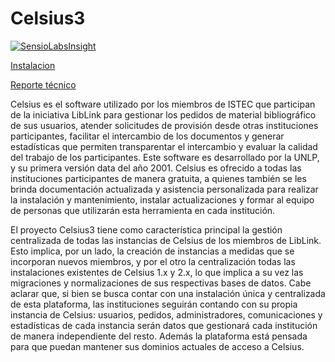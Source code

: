 Celsius3
========

[![SensioLabsInsight](https://insight.sensiolabs.com/projects/82e3ce6b-d4a3-4ed6-a49d-89ea3ec40d0c/big.png)](https://insight.sensiolabs.com/projects/82e3ce6b-d4a3-4ed6-a49d-89ea3ec40d0c)

[Instalacion](doc/instalacion.md)

[Reporte técnico](http://sedici.unlp.edu.ar/handle/10915/34504)

Celsius es el software utilizado por los miembros de ISTEC que participan de la 
iniciativa LibLink para gestionar los pedidos de material bibliográfico de sus 
usuarios, atender solicitudes de provisión desde otras instituciones participantes, 
facilitar el intercambio de los documentos y generar estadísticas que permiten 
transparentar el intercambio y evaluar la calidad del trabajo de los participantes. 
Este software es desarrollado por la UNLP, y su primera versión data del año 2001. 
Celsius es ofrecido a todas las instituciones participantes de manera gratuita, 
a quienes también se les brinda documentación actualizada y asistencia 
personalizada para realizar la instalación y mantenimiento, instalar 
actualizaciones y formar al equipo de personas que utilizarán esta herramienta 
en cada institución.

El proyecto Celsius3 tiene como característica principal la gestión centralizada 
de todas las instancias de Celsius de los miembros de LibLink. Esto implica, 
por un lado, la creación de instancias a medidas que se incorporan nuevos miembros, 
y por el otro la centralización todas las instalaciones existentes de Celsius 
1.x y 2.x, lo que implica a su vez las migraciones y normalizaciones de sus 
respectivas bases de datos. Cabe aclarar que, si bien se busca contar con una 
instalación única y centralizada de esta plataforma, las instituciones seguirán 
contando con su propia instancia de Celsius: usuarios, pedidos, administradores, 
comunicaciones y estadísticas de cada instancia serán datos que gestionará cada 
institución de manera independiente del resto. Además la plataforma está pensada 
para que puedan mantener sus dominios actuales de acceso a Celsius.